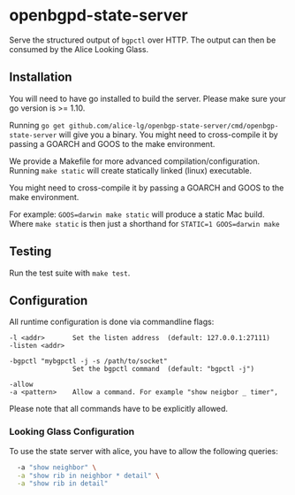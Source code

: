 
# openbgpd-state-server

Serve the structured output of `bgpctl` over HTTP.
The output can then be consumed by the Alice Looking Glass.


## Installation

You will need to have go installed to build the server. Please make
sure your go version is >= 1.10.

Running `go get github.com/alice-lg/openbgp-state-server/cmd/openbgp-state-server`
will give you a binary. You might need to cross-compile
it by passing a GOARCH and GOOS to the make environment.

We provide a Makefile for more advanced compilation/configuration.
Running `make static` will create statically linked (linux)
executable.

You might need to cross-compile it by passing a GOARCH
and GOOS to the make environment.

For example: `GOOS=darwin make static` will produce a static Mac build.
Where `make static` is then just a shorthand for `STATIC=1 GOOS=darwin make`

## Testing

Run the test suite with `make test`.

## Configuration

All runtime configuration is done via commandline flags:

    -l <addr>       Set the listen address  (default: 127.0.0.1:27111)
    -listen <addr>

    -bgpctl "mybgpctl -j -s /path/to/socket"
                    Set the bgpctl command  (default: "bgpctl -j")

    -allow
    -a <pattern>    Allow a command. For example "show neigbor _ timer",
                    
Please note that all commands have to be explicitly allowed.

### Looking Glass Configuration

To use the state server with alice, you have to allow
the following queries:

```bash
  -a "show neighbor" \
  -a "show rib in neighbor * detail" \
  -a "show rib in detail"
```
